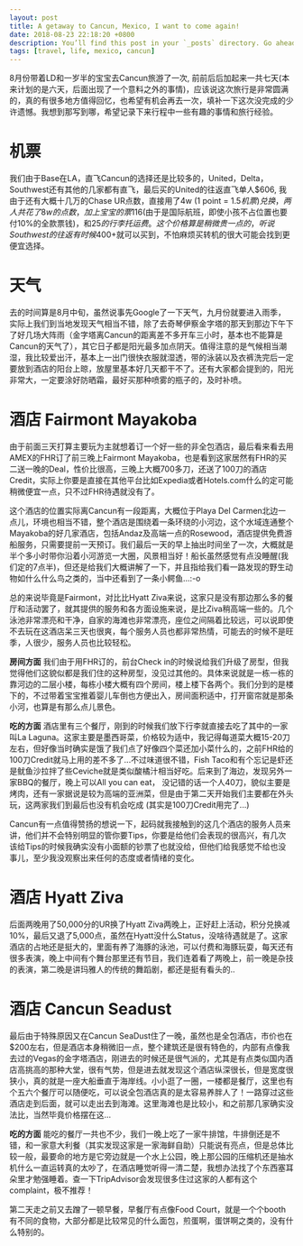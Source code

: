 ```yaml
---
layout: post
title: A getaway to Cancun, Mexico, I want to come again!
date: 2018-08-23 22:18:20 +0800
description: You’ll find this post in your `_posts` directory. Go ahead and edit it and re-build the site to see your changes. # Add post description (optional)
tags: [travel, life, mexico, cancun]
---
```


8月份带着LD和一岁半的宝宝去Cancun旅游了一次, 前前后后加起来一共七天(本来计划的是六天，后面出现了一个意料之外的事情)，应该说这次旅行是非常圆满的，真的有很多地方值得回忆，也希望有机会再去一次，填补一下这次没完成的少许遗憾。我想到那写到哪，希望记录下来行程中一些有趣的事情和旅行经验。

# 机票
我们由于Base在LA，直飞Cancun的选择还是比较多的，United，Delta，Southwest还有其他的几家都有直飞，最后买的United的往返直飞单人$606, 我由于还有大概十几万的Chase UR点数，直接用了4w (1 point = $1.5 机票)兑换，两人共花了8w的点数，加上宝宝的票$116(由于是国际航班，即使小孩不占位置也要付10%的全款票钱)，和$25的行李托运费。这个价格算是稍微贵一点的，听说Southwest的往返有时候$400+就可以买到，不怕麻烦买转机的很大可能会找到更便宜选择。

# 天气

去的时间算是8月中旬，虽然说事先Google了一下天气，九月份就要进入雨季，实际上我们到当地发现天气相当不错，除了去奇琴伊察金字塔的那天到那边下午下了好几场大阵雨（金字塔离Cancun的距离差不多开车三小时，基本也不能算是Cancun的天气了），其它日子都是阳光最多加点阴天。值得注意的是气候相当潮湿，我比较爱出汗，基本上一出门很快衣服就湿透，带的泳装以及衣裤洗完后一定要放到酒店的阳台上晾，放屋里基本好几天都干不了。还有大家都会提到的，阳光非常大，一定要涂好防晒霜，最好买那种喷雾的瓶子的，及时补喷。

# 酒店 Fairmont Mayakoba
由于前面三天打算主要玩为主就想着订一个好一些的非全包酒店，最后看来看去用AMEX的FHR订了前三晚上Fairmont Mayakoba，也是看到这家居然有FHR的买二送一晚的Deal，性价比很高，三晚上大概700多刀，还送了100刀的酒店Credit，实际上你要是直接在其他平台比如Expedia或者Hotels.com什么的定可能稍微便宜一点，只不过FHR待遇就没有了。

这个酒店的位置实际离Cancun有一段距离，大概位于Playa Del Carmen北边一点儿，环境也相当不错，整个酒店是围绕着一条环绕的小河边，这个水域连通整个Mayakoba的好几家酒店，包括Andaz及高端一点的Rosewood，酒店提供免费游船服务，只需要提前一天预订。我们最后一天的早上抽出时间坐了一次，大概就是半个多小时带你沿着小河游览一大圈，风景相当好！船长虽然感觉有点没睡醒(我们定的7点半)，但还是给我们大概讲解了一下，并且指给我们看一路发现的野生动物如什么什么鸟之类的，当中还看到了一条小鳄鱼...:-o

总的来说毕竟是Fairmont，对比比Hyatt Ziva来说，这家只是没有那边那么多的餐厅和活动罢了，就其提供的服务和各方面设施来说，是比Ziva稍高端一些的。几个泳池非常漂亮和干净，自家的海滩也非常漂亮，座位之间隔着比较远，可以说即使不去玩在这酒店呆三天也很爽，每个服务人员也都非常热情，可能去的时候不是旺季，人很少，服务人员也比较轻松。

**房间方面** 我们由于用FHR订的，前台Check in的时候说给我们升级了房型，但我觉得他们这貌似都是我们住的这种房型，没见过其他的。具体来说就是一栋一栋的靠河边的二层小楼，每栋小楼大概有四个房间，楼上楼下各两个。我们分到的是楼下的，不过带着宝宝推着婴儿车倒也方便出入，房间面积适中，打开窗帘就是那条小河，也算是有那么点儿景色。

**吃的方面** 酒店里有三个餐厅，刚到的时候我们放下行李就直接去吃了其中的一家叫La Laguna。这家主要是墨西哥菜，价格较为适中，我记得每道菜大概15-20刀左右，但好像当时确实是饿了我们点了好像四个菜还加小菜什么的，之前FHR给的100刀Credit就马上用的差不多了...不过味道很不错，Fish Taco和有个忘记是虾还是鱿鱼沙拉拌了些Ceviche就是类似酸橘汁相当好吃。后来到了海边，发现另外一家BBQ的餐厅，晚上可以All you can eat， 没记错的话一个人40刀，貌似主要是烤肉，还有一家据说是较为高端的亚洲菜，但是由于第二天开始我们主要都在外头玩，这两家我们到最后也没有机会吃成 (其实是100刀Credit用完了...)

Cancun有一点值得赞扬的想说一下，起码就我接触到的这几个酒店的服务人员来讲，他们并不会特别明显的管你要Tips，你要是给他们会表现的很高兴，有几次该给Tips的时候我确实没有小面额的钞票了也就没给，但他们给我感觉不给也没事儿，至少我没观察出来任何的态度或者情绪的变化。

# 酒店 Hyatt Ziva

后面两晚用了50,000分的UR换了Hyatt Ziva两晚上，正好赶上活动，积分兑换减10%，最后又退了5,000点，虽然在Hyatt没什么Status，没啥待遇就是了。这家酒店的占地还是挺大的，里面有养了海豚的泳池，可以付费和海豚玩耍，每天还有很多表演，晚上中间有个舞台那里还有节目，我们连着看了两晚上，前一晚是杂技的表演，第二晚是讲玛雅人的传统的舞蹈剧，都还是挺有看头的..

# 酒店 Cancun Seadust

最后由于特殊原因又在Cancun SeaDust住了一晚，虽然也是全包酒店，市价也在$200左右，但是酒店本身稍微旧一点，整个建筑还是很有特色的，内部有点像我去过的Vegas的金字塔酒店，刚进去的时候还是很气派的，尤其是有点类似国内酒店高挑高的那种大堂，很有气势，但是进去就发现这个酒店纵深很长，但是宽度很狭小，真的就是一座大船垂直于海岸线。小小逛了一圈，一楼都是餐厅，这里也有个五六个餐厅可以随便吃，可以说全包酒店真的是太容易养胖人了！一路穿过这些酒店走到后面，就可以走出去到海滩。这里海滩也是比较小，和之前那几家确实没法比，当然毕竟价格摆在这...

**吃的方面** 能吃的餐厅一共也不少，我们一晚上吃了一家牛排馆，牛排倒还是不错，和一家意大利餐（其实发现这家是一家海鲜自助）只能说有亮点，但是总体比较一般，最要命的地方是它旁边就是一个水上公园，晚上那公园的压缩机还是抽水机什么一直运转真的太吵了，在酒店睡觉听得一清二楚，我想办法找了个东西塞耳朵里才勉强睡着。查一下TripAdvisor会发现很多住过这家的人都有这个complaint，极不推荐！

第二天走之前又去蹭了一顿早餐，早餐厅有点像Food Court，就是一个个booth有不同的食物，大部分都是比较常见的什么面包，煎蛋啊，蛋饼啊之类的，没有什么特别的。






